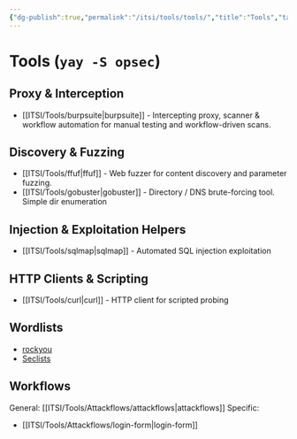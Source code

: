 ```yaml
---
{"dg-publish":true,"permalink":"/itsi/tools/tools/","title":"Tools","tags":["tools","index","opsec"]}
---
```



# Tools (`yay -S opsec`)

## Proxy & Interception
- [[ITSI/Tools/burpsuite\|burpsuite]] - Intercepting proxy, scanner & workflow automation for manual testing and workflow-driven scans.

## Discovery & Fuzzing
- [[ITSI/Tools/ffuf\|ffuf]] - Web fuzzer for content discovery and parameter fuzzing.
- [[ITSI/Tools/gobuster\|gobuster]] - Directory / DNS brute-forcing tool. Simple dir enumeration

## Injection & Exploitation Helpers
- [[ITSI/Tools/sqlmap\|sqlmap]] - Automated SQL injection exploitation

## HTTP Clients & Scripting
- [[ITSI/Tools/curl\|curl]] - HTTP client for scripted probing

## Wordlists
- [rockyou](https://github.com/dw0rsec/rockyou.txt)
- [Seclists](https://github.com/danielmiessler/SecLists)

## Workflows
General: [[ITSI/Tools/Attackflows/attackflows\|attackflows]]
Specific:
- [[ITSI/Tools/Attackflows/login-form\|login-form]]